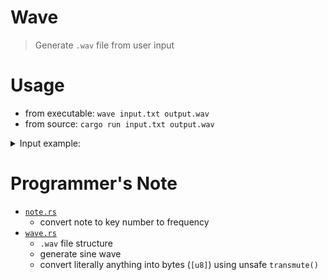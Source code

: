 # Wave
> Generate `.wav` file from user input

# Usage
- from executable: `wave input.txt output.wav`
- from source: `cargo run input.txt output.wav`

<details><summary>Input example:</summary>

the following staff:

![](/assets/ddrive.png)

<details><summary>can be transcribed as: <code>input.txt</code></summary>

```
140
==== bar 1 ====
	8 d5 d4
	8 a4 a3
	8 d5 d4
	8 g4 g3
	8 d5 d4
	8 f4 f3
	8 e4 e3
	8 c5 c4
==== bar 2 ====
	8 e4 e3
	8 f4 f3
	8 c5 c4
	8 f5 f4
	8 e5 e4
	8 c5 c4
	8 g4 g3
	8 c5 c4
==== bar 3 ====
	8 e4 e3
	8 f4 f3
	8 c5 c4
	8 f5 f4
	8 g5 g4
	8 e5 e4
	8 c5 c4
	16 e5
	16 f5
==== bar 4 ====
	8 e5 c5
	8 c5 g4
	8 g4 e4
	8 d5 a4
	8 a4 f4
	8 f4 d4
	8 c5 c4
	8 e4 e3
```
</details>

and the output will be:

https://user-images.githubusercontent.com/56704092/159800609-c127c967-e6b6-4a3d-b443-045ae1330b33.mp4

</details>

# Programmer's Note
- [`note.rs`](/src/note.rs)
    - convert note to key number to frequency
- [`wave.rs`](/src/wave.rs)
    - `.wav` file structure
    - generate sine wave
    - convert literally anything into bytes (`[u8]`) using unsafe `transmute()`